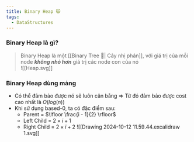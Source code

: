 ```yaml
---
title: Binary Heap 🙀
tags:
  - DataStructures
---
```

### Binary Heap là gì?
> Binary Heap là một [[Binary Tree 🌱| Cây nhị phân]], với giá trị của mỗi node ***không nhỏ hơn*** giá trị các node con của nó  
![[Heap.svg]]
### Binary Heap dùng mảng
- Có thể đảm bảo được nó sẽ luôn cân bằng => Từ đó đảm bảo được cost cao nhất là $O(log(n))$
- Khi sử dụng based-0, ta có đặc điểm sau:
	- Parent = $\lfloor \frac{i - 1}{2} \rfloor$
	- Left Child = $2\times i + 1$
	- Right Child = $2\times i + 2$
		![[Drawing 2024-10-12 11.59.44.excalidraw 1.svg]]
